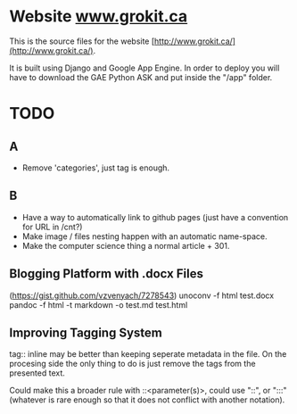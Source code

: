 
# Website www.grokit.ca

This is the source files for the website [http://www.grokit.ca/](http://www.grokit.ca/).

It is built using Django and Google App Engine. In order to deploy you will have to download the GAE Python ASK and put inside the "/app" folder.

# TODO

## A

- Remove 'categories', just tag is enough.

## B

- Have a way to automatically link to github pages (just have a convention for URL in /cnt?)
- Make image / files nesting happen with an automatic name-space.
- Make the computer science thing a normal article + 301.

## Blogging Platform with .docx Files

(https://gist.github.com/vzvenyach/7278543)
unoconv -f html test.docx
pandoc -f html -t markdown -o test.md test.html

## Improving Tagging System

tag::<tag> inline may be better than keeping seperate metadata in the file.
On the procesing side the only thing to do is just remove the tags from the presented text.

Could make this a broader rule with <action>::<parameter(s)>, could use "::", or ":::" (whatever is rare enough so that it does not conflict with another notation).






